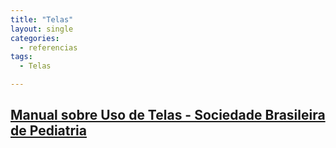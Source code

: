 ```yaml
---
title: "Telas"
layout: single
categories:
  - referencias
tags:
  - Telas

---
```


## [Manual sobre Uso de Telas - Sociedade Brasileira de Pediatria](https://www.sbp.com.br/fileadmin/user_upload/_22246c-ManOrient_-__MenosTelas__MaisSaude.pdf)